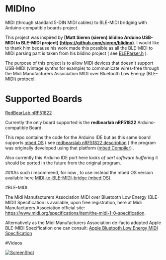# MIDIno
MIDI (through standard 5-DIN MIDI cables) to BLE-MIDI bridging with Arduino-compatible boards project.    

This project was inspired by **[Matt Sieren (sieren) blidino Arduino USB-MIDI to BLE-MIDI project] (https://github.com/sieren/blidino)**. 
I would like to thank him because his work made this possible as all the BLE-MIDI to MIDI parsing part is taken from his blidino project ( see [BLEParser.h](https://github.com/sieren/blidino/blob/master/nRF51822-BLEMIDI/BLEParser.h) ).

The purpose of this project is to allow MIDI devices that doesn't support USB-MIDI (vintage synths for example) to communicate wires-free through the Midi Manufacturers Association MIDI over Bluetooth Low Energy (BLE-MIDI) protocol.   

# Supported Boards

[RedBearLab nRF51822](https://github.com/popcornell/MIDIno/tree/master/MIDI_to_BLE-MIDI_bridge%20nRF51822)

Currently the only board supported is the **redbearlab nRF51822** Arduino-compatible Board. 

This repo contains the code for the Arduino IDE but as this same board supports [mbed OS](https://www.mbed.com/en/development/mbed-os/) ( see [redbearslab nRF51822 description](http://redbearlab.com/redbearlab-nrf51822/) ) the program was originally developed using that platform ([mbed Compiler](https://developer.mbed.org/handbook/mbed-Compiler)) .    

Also currently this Arduino IDE port here _lacks of uart software buffering_ it should be ported in the future from the original program. 





###As such i recommend, for now , to use instead the mbed OS version available here [MIDI-to-BLE-MIDI-bridge (mbed OS)](https://developer.mbed.org/users/popcornell/code/MIDI-to-BLE-MIDI-bridge/).






#BLE-MIDI 

The Midi Manufacturers Association MIDI over Bluetooth Low Energy (BLE-MIDI) Specification is available, upon free registration, here at Midi Manufacturers Association official site: https://www.midi.org/specifications/item/the-midi-1-0-specification. 

Alternatively as the Midi Manufacturers Association de-facto adopted Apple BLE-MIDI Specification one can consult: 
[Apple Bluetooth Low
Energy MIDI
Specification](https://developer.apple.com/bluetooth/Apple-Bluetooth-Low-Energy-MIDI-Specification.pdf)


#Videos 

[![ScreenShot](https://raw.github.com/GabLeRoux/WebMole/master/ressources/WebMole_Youtube_Video.png)](https://www.youtube.com/watch?v=cK_RbGiWlQg)





